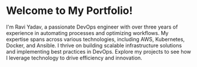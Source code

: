 # Welcome to My Portfolio!

I'm Ravi Yadav, a passionate DevOps engineer with over three years of experience in automating processes and optimizing workflows. My expertise spans across various technologies, including AWS, Kubernetes, Docker, and Ansible. I thrive on building scalable infrastructure solutions and implementing best practices in DevOps. Explore my projects to see how I leverage technology to drive efficiency and innovation.
